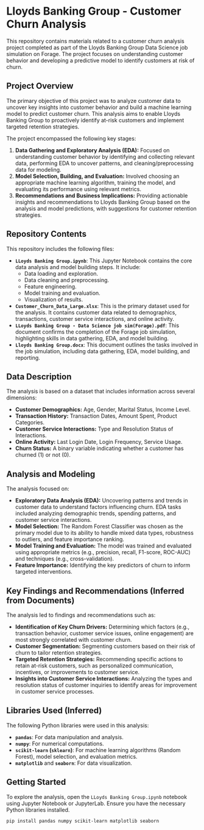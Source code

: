 # Lloyds Banking Group - Customer Churn Analysis

This repository contains materials related to a customer churn analysis project completed as part of the Lloyds Banking Group Data Science job simulation on Forage. The project focuses on understanding customer behavior and developing a predictive model to identify customers at risk of churn.

## Project Overview

The primary objective of this project was to analyze customer data to uncover key insights into customer behavior and build a machine learning model to predict customer churn. This analysis aims to enable Lloyds Banking Group to proactively identify at-risk customers and implement targeted retention strategies.

The project encompassed the following key stages:

1.  **Data Gathering and Exploratory Analysis (EDA):** Focused on understanding customer behavior by identifying and collecting relevant data, performing EDA to uncover patterns, and cleaning/preprocessing data for modeling.
2.  **Model Selection, Building, and Evaluation:** Involved choosing an appropriate machine learning algorithm, training the model, and evaluating its performance using relevant metrics.
3.  **Recommendations and Business Implications:** Providing actionable insights and recommendations to Lloyds Banking Group based on the analysis and model predictions, with suggestions for customer retention strategies.

## Repository Contents

This repository includes the following files:

* **`LLoyds Banking Group.ipynb`**:  This Jupyter Notebook contains the core data analysis and model building steps. It include:
    * Data loading and exploration.
    * Data cleaning and preprocessing.
    * Feature engineering.
    * Model training and evaluation.
    * Visualization of results.
* **`Customer_Churn_Data_Large.xlsx`**: This is the primary dataset used for the analysis. It contains customer data related to demographics, transactions, customer service interactions, and online activity.
* **`LLoyds Banking Group - Data Science job sim(Forage).pdf`**:  This document confirms the completion of the Forage job simulation, highlighting skills in data gathering, EDA, and model building.
* **`Lloyds Banking Group.docx`**:  This document outlines the tasks involved in the job simulation, including data gathering, EDA, model building, and reporting.

## Data Description

The analysis is based on a dataset that includes information across several dimensions:

* **Customer Demographics:** Age, Gender, Marital Status, Income Level.
* **Transaction History:** Transaction Dates, Amount Spent, Product Categories.
* **Customer Service Interactions:** Type and Resolution Status of Interactions.
* **Online Activity:** Last Login Date, Login Frequency, Service Usage.
* **Churn Status:** A binary variable indicating whether a customer has churned (1) or not (0).

## Analysis and Modeling

The analysis focused on:

* **Exploratory Data Analysis (EDA):** Uncovering patterns and trends in customer data to understand factors influencing churn.  EDA tasks included analyzing demographic trends, spending patterns, and customer service interactions.
* **Model Selection:** The Random Forest Classifier was chosen as the primary model due to its ability to handle mixed data types, robustness to outliers, and feature importance ranking.
* **Model Training and Evaluation:** The model was trained and evaluated using appropriate metrics (e.g., precision, recall, F1-score, ROC-AUC) and techniques (e.g., cross-validation).
* **Feature Importance:** Identifying the key predictors of churn to inform targeted interventions.

## Key Findings and Recommendations (Inferred from Documents)

The analysis led to findings and recommendations such as:

* **Identification of Key Churn Drivers:** Determining which factors (e.g., transaction behavior, customer service issues, online engagement) are most strongly correlated with customer churn.
* **Customer Segmentation:** Segmenting customers based on their risk of churn to tailor retention strategies.
* **Targeted Retention Strategies:** Recommending specific actions to retain at-risk customers, such as personalized communication, incentives, or improvements to customer service.
* **Insights into Customer Service Interactions:** Analyzing the types and resolution status of customer inquiries to identify areas for improvement in customer service processes.

## Libraries Used (Inferred)

The following Python libraries were used in this analysis:

* **`pandas`**:  For data manipulation and analysis.
* **`numpy`**:  For numerical computations.
* **`scikit-learn` (`sklearn`)**:  For machine learning algorithms (Random Forest), model selection, and evaluation metrics.
* **`matplotlib`** and **`seaborn`**:  For data visualization.

## Getting Started

To explore the analysis, open the `LLoyds Banking Group.ipynb` notebook using Jupyter Notebook or JupyterLab. Ensure you have the necessary Python libraries installed.

```bash
pip install pandas numpy scikit-learn matplotlib seaborn

